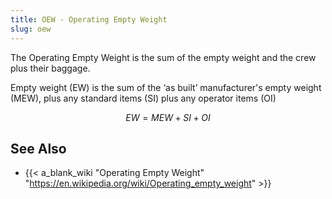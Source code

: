 ```yaml
---
title: OEW - Operating Empty Weight
slug: oew
---
```


The Operating Empty Weight is the sum of the empty weight and the crew plus
their baggage.

Empty weight (EW) is the sum of the ‘as built’ manufacturer's empty weight (MEW),
plus any standard items (SI) plus any operator items (OI)

$$EW = MEW + SI + OI$$


## See Also

* {{< a_blank_wiki "Operating Empty Weight" "https://en.wikipedia.org/wiki/Operating_empty_weight" >}}
